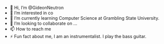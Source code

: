 - 👋 Hi, I’m @GideonNeutron
- 👀 I’m interested in co
- 🌱 I’m currently learning Computer Science at Grambling State University.
- 💞️ I’m looking to collaborate on ...
- 📫 How to reach me 
- ⚡ Fun fact about me, I am an instrumentalist. I play the bass guitar.

<!---
GideonNeutron/GideonNeutron is a ✨ special ✨ repository because its `README.md` (this file) appears on your GitHub profile.
You can click the Preview link to take a look at your changes.
--->
